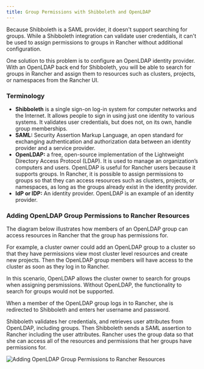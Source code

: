 ```yaml
---
title: Group Permissions with Shibboleth and OpenLDAP
---
```


<head> 
  <link rel="canonical" href="https://ranchermanager.docs.rancher.com/how-to-guides/new-user-guides/authentication-permissions-and-global-configuration/configure-shibboleth-saml/about-group-permissions"/>
</head>

Because Shibboleth is a SAML provider, it doesn't support searching for groups. While a Shibboleth integration can validate user credentials, it can't be used to assign permissions to groups in Rancher without additional configuration.

One solution to this problem is to configure an OpenLDAP identity provider. With an OpenLDAP back end for Shibboleth, you will be able to search for groups in Rancher and assign them to resources such as clusters, projects, or namespaces from the Rancher UI.

### Terminology

- **Shibboleth** is a single sign-on log-in system for computer networks and the Internet. It allows people to sign in using just one identity to various systems. It validates user credentials, but does not, on its own, handle group memberships.
- **SAML:** Security Assertion Markup Language, an open standard for exchanging authentication and authorization data between an identity provider and a service provider.
- **OpenLDAP:** a free, open-source implementation of the Lightweight Directory Access Protocol (LDAP). It is used to manage an organization’s computers and users. OpenLDAP is useful for Rancher users because it supports groups. In Rancher, it is possible to assign permissions to groups so that they can access resources such as clusters, projects, or namespaces, as long as the groups already exist in the identity provider.
- **IdP or IDP:** An identity provider. OpenLDAP is an example of an identity provider.

### Adding OpenLDAP Group Permissions to Rancher Resources

The diagram below illustrates how members of an OpenLDAP group can access resources in Rancher that the group has permissions for.

For example, a cluster owner could add an OpenLDAP group to a cluster so that they have permissions view most cluster level resources and create new projects. Then the OpenLDAP group members will have access to the cluster as soon as they log in to Rancher.

In this scenario, OpenLDAP allows the cluster owner to search for groups when assigning persmissions. Without OpenLDAP, the functionality to search for groups would not be supported.

When a member of the OpenLDAP group logs in to Rancher, she is redirected to Shibboleth and enters her username and password.

Shibboleth validates her credentials, and retrieves user attributes from OpenLDAP, including groups. Then Shibboleth sends a SAML assertion to Rancher including the user attributes. Rancher uses the group data so that she can access all of the resources and permissions that her groups have permissions for.

![Adding OpenLDAP Group Permissions to Rancher Resources](/img/shibboleth-with-openldap-groups.svg)
